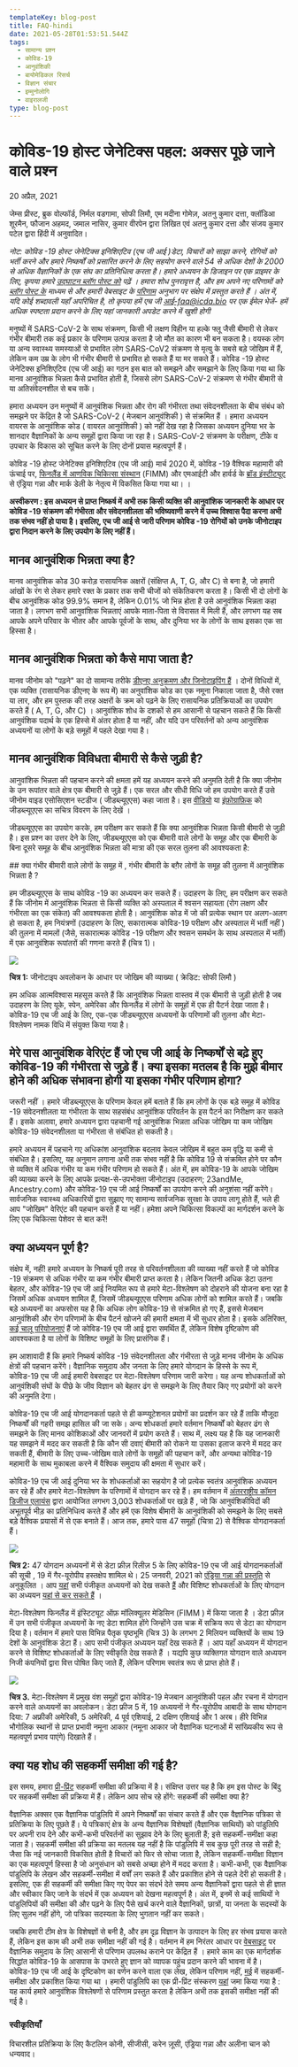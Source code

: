 ```yaml
---
templateKey: blog-post
title: FAQ-hindi
date: 2021-05-28T01:53:51.544Z
tags:
  - सामान्य प्रश्न
  - कोविड-19
  - आनुवंशिकी
  - बायोमेडिकल रिसर्च
  - विज्ञान संचार
  - इम्मुनोलोगि
  - वाइरालजी
type: blog-post
---
```

# कोविड-19 होस्ट जेनेटिक्स पहल: अक्सर पूछे जाने वाले प्रश्न

20 अप्रैल, 2021

जेम्स प्रीस्ट, ब्रुक वोल्फॉर्ड, निर्मल वडगामा, सोफी लिमौ, एम मदीना गोमेज़, अतनु कुमार दत्ता, क्लॉडिआ शूरमैन, फौजान अहमद, जमाल नासिर, कुमार वीरपेन द्वारा लिखित एवं अतनु कुमार दत्ता और संजय कुमार पटेल द्वारा हिंदी में अनुवादित।

*नोट: कोविड -19 होस्ट जेनेटिक्स इनिशिएटिव (एच जी आई )डेटा, विचारों को साझा करने, रोगियों को भर्ती करने और हमारे निष्कर्षों को प्रसारित करने के लिए सहयोग करने वाले 54 से अधिक देशों के 2000 से अधिक वैज्ञानिकों के एक संघ का प्रतिनिधित्व करता है। हमारे अध्ययन के डिजाइन पर एक प्राइमर के लिए, कृपया हमारे [उद्घाटन ब्लॉग पोस्ट को](https://translate.google.com/translate?hl=en&prev=_t&sl=en&tl=hi&u=https://www.covid19hg.org/blog/2020-09-24-freeze-3-results/) पढ़ें । हमारा शोध पुनरावृत्त है, और हम अपने नए परिणामों को [ब्लॉग पोस्ट के](https://translate.google.com/translate?hl=en&prev=_t&sl=en&tl=hi&u=https://www.covid19hg.org/blog/) माध्यम से और हमारी वेबसाइट के [परिणाम](https://translate.google.com/translate?hl=en&prev=_t&sl=en&tl=hi&u=https://www.covid19hg.org/results/r5/) अनुभाग पर संक्षेप में प्रस्तुत करते हैं । अंत में, यदि कोई शब्दावली यहाँ अपरिचित है, तो कृपया हमें एच जी आई-faq@icda.bio पर एक ईमेल भेजें- हमें अधिक स्पष्टता प्रदान करने के लिए यहां जानकारी अपडेट करने में खुशी होगी*

मनुष्यों में SARS-CoV-2 के साथ संक्रमण, किसी भी लक्षण विहीन या हल्के फ्लू जैसी बीमारी से लेकर गंभीर बीमारी तक कई प्रकार के परिणाम उत्पन्न करता है जो मौत का कारण भी बन सकता है। वयस्क लोग या अन्य स्वास्थ्य समस्याओं से प्रभावित लोग SARS-CoV2 संक्रमण से मृत्यु के सबसे बड़े जोखिम में हैं, लेकिन कम उम्र के लोग भी गंभीर बीमारी से प्रभावित हो सकते हैं या मर सकते हैं। कोविड -19 होस्ट जेनेटिक्स इनिशिएटिव (एच जी आई) का गठन इस बात को समझने और समझाने के लिए किया गया था कि मानव आनुवंशिक भिन्नता कैसे प्रभावित होती है, जिससे लोग SARS-CoV-2 संक्रमण से गंभीर बीमारी से या अतिसंवेदनशील से बच सकें।

हमारा अध्ययन उन मनुष्यों में आनुवंशिक भिन्नता और रोग की गंभीरता तथा संवेदनशीलता के बीच संबंध को समझने पर केंद्रित है जो SARS-CoV-2 ( मेजबान आनुवंशिकी ) से संक्रमित हैं । हमारा अध्ययन वायरस के आनुवंशिक कोड ( वायरल आनुवंशिकी ) को नहीं देख रहा है जिसका अध्ययन दुनिया भर के शानदार वैज्ञानिकों के अन्य समूहों द्वारा किया जा रहा है। SARS-CoV-2 संक्रमण के परीक्षण, टीके व उपचार के विकास को सूचित करने के लिए दोनों प्रयास महत्वपूर्ण हैं।

कोविड -19 होस्ट जेनेटिक्स इनिशिएटिव (एच जी आई) मार्च 2020 में, कोविड -19 वैश्विक महामारी की ऊंचाई पर, [फिनलैंड में आणविक चिकित्सा संस्थान](https://translate.google.com/translate?hl=en&prev=_t&sl=en&tl=hi&u=https://www.fimm.fi/en/) (FIMM) और एमआईटी और हार्वर्ड के [ब्रॉड इंस्टीट्यूट](https://translate.google.com/translate?hl=en&prev=_t&sl=en&tl=hi&u=https://www.broadinstitute.org/) से एंड्रिया गन्ना और मार्क डेली के नेतृत्व में विकसित किया गया था। ।

**अस्वीकरण : इस अध्ययन से प्राप्त निष्कर्ष में अभी तक किसी व्यक्ति की आनुवांशिक जानकारी के आधार पर कोविड -19 संक्रमण की गंभीरता और संवेदनशीलता की भविष्यवाणी करने में उच्च विश्वास पैदा करना अभी तक संभव नहीं हो पाया है। इसलिए, एच जी आई से जारी परिणाम कोविड -19 रोगियों को उनके जीनोटाइप द्वारा निदान करने के लिए उपयोग के लिए नहीं हैं।**

## मानव आनुवंशिक भिन्नता क्या है?

मानव आनुवंशिक कोड 30 करोड़ रासायनिक अक्षरों (संक्षिप्त A, T, G, और C) से बना है, जो हमारी आंखों के रंग से लेकर हमारे रक्त के प्रकार तक सभी चीजों को संकेतिकरण करता है। किसी भी दो लोगों के बीच आनुवंशिक कोड 99.9% समान है, लेकिन 0.01% जो भिन्न होता है उसे आनुवंशिक भिन्नता कहा जाता है। लगभग सभी आनुवांशिक भिन्नताएं आपके माता-पिता से विरासत में मिली हैं, और लगभग यह सब आपके अपने परिवार के भीतर और आपके पूर्वजों के साथ, और दुनिया भर के लोगों के साथ इसका एक सा हिस्सा है।

## मानव आनुवंशिक भिन्नता को कैसे मापा जाता है?

मानव जीनोम को "पढ़ने" का दो सामान्य तरीके [डीएनए अनुक्रमण और जिनोटाइपिंग हैं](https://translate.google.com/translate?hl=en&prev=_t&sl=en&tl=hi&u=https://www.youtube.com/watch%3Fv%3Dmhjg_HblhDU) । दोनों विधियों में, एक व्यक्ति (रासायनिक डीएनए के रूप में) का अनुवांशिक कोड का एक नमूना निकाला जाता है, जैसे रक्त या लार, और हम पुस्तक की तरह अक्षरों के क्रम को पढ़ने के लिए रासायनिक प्रतिक्रियाओं का उपयोग करते हैं ( A, T, G, और C) । आनुवंशिक शोध के दशकों से हम आसानी से पहचान सकते हैं कि किसी आनुवंशिक पदार्थ के एक हिस्से में अंतर होता है या नहीं, और यदि उन परिवर्तनों को अन्य आनुवंशिक अध्ययनों या लोगों के बड़े समूहों में पहले देखा गया है।

## मानव आनुवंशिक विविधता बीमारी से कैसे जुड़ी है?

आनुवांशिक भिन्नता की पहचान करने की क्षमता हमें यह अध्ययन करने की अनुमति देती है कि क्या जीनोम के उन रूपांतर वाले क्षेत्र एक बीमारी से जुड़े हैं। एक सरल और सीधी विधि जो हम उपयोग करते हैं उसे जीनोम वाइड एसोसिएशन स्टडीज ( जीडब्ल्यूएएस) कहा जाता है। इस [वीडियो](https://translate.google.com/translate?hl=en&prev=_t&sl=en&tl=hi&u=https://www.youtube.com/watch%3Fv%3Dcgyc55JhdcM) या [इंफ़ोग्राफ़िक](https://translate.google.com/translate?hl=en&prev=_t&sl=en&tl=hi&u=https://www.broadinstitute.org/visuals/explainer-genome-wide-association-studies) को जीडब्ल्यूएएस का सचित्र विवरण के लिए देखें ।

जीडब्ल्यूएएस का उपयोग करके, हम परीक्षण कर सकते हैं कि क्या आनुवंशिक भिन्नता किसी बीमारी से जुड़ी है। इस प्रश्न का उत्तर देने के लिए, जीडब्ल्यूएएस को एक बीमारी वाले लोगों के समूह और एक बीमारी के बिना दूसरे समूह के बीच आनुवंशिक भिन्नता की मात्रा की एक सरल तुलना की आवश्यकता है:

\## क्या गंभीर बीमारी वाले लोगों के समूह में , गंभीर बीमारी के बग़ैर लोगों के समूह की तुलना में आनुवंशिक भिन्नता है ?

हम जीडब्ल्यूएएस के साथ कोविड -19 का अध्ययन कर सकते हैं। उदाहरण के लिए, हम परीक्षण कर सकते हैं कि जीनोम में आनुवंशिक भिन्नता से किसी व्यक्ति को अस्पताल में श्वसन सहायता (रोग लक्षण और गंभीरता का एक संकेत) की आवश्यकता होती है। आनुवंशिक कोड में जो की प्रत्येक स्थान पर अलग-अलग हो सकता है, हम नियंत्रणों (उदाहरण के लिए, सकारात्मक कोविड-19 परीक्षण और अस्पताल में भर्ती नहीं ) की तुलना में मामलों (जैसे, सकारात्मक कोविड -19 परीक्षण और श्वसन समर्थन के साथ अस्पताल में भर्ती) में एक आनुवंशिक रूपांतरों की गणना करते हैं (चित्र 1)।

![](https://lh5.googleusercontent.com/ygiTHCHnHB-6WhyH8YfB_OlwDvkvZPmBwl7dEek_8hsdrGVOX43wfH_1GzdrcwBzEXHZkUyJJArNJI2c6bhV2VUZ7mBYl-vuvLfqV8VEj51NJ8DvnPnAmBnZtHvQGrUq3PPg7vID)

**चित्र 1:** जीनोटाइप अवलोकन के आधार पर जोखिम की व्याख्या ( क्रेडिट: सोफी लिमौ )

हम अधिक आत्मविश्वास महसूस करते हैं कि आनुवंशिक भिन्नता वास्तव में एक बीमारी से जुड़ी होती है जब उदाहरण के लिए यूके, स्पेन, अमेरिका और फिनलैंड में लोगों के समूहों में एक ही पैटर्न देखा जाता है। कोविड-19 एच जी आई के लिए, एक-एक जीडब्ल्यूएएस अध्ययनों के परिणामों की तुलना और मेटा-विश्लेषण नामक विधि में संयुक्त किया गया है।

## मेरे पास आनुवंशिक वेरिएंट हैं जो एच जी आई के निष्कर्षों से बढ़े हुए कोविड-19 की गंभीरता से जुड़े हैं। क्या इसका मतलब है कि मुझे बीमार होने की अधिक संभावना होगी या इसका गंभीर परिणाम होगा?

जरूरी नहीं । हमारे जीडब्ल्यूएएस के परिणाम केवल हमें बताते हैं कि हम लोगों के एक बड़े समूह में कोविड​​-19 संवेदनशीलता या गंभीरता के साथ सहसंबंध आनुवंशिक परिवर्तन के इस पैटर्न का निरीक्षण कर सकते हैं। इसके अलावा, हमारे अध्ययन द्वारा पहचानी गई आनुवंशिक भिन्नता अधिक जोखिम या कम जोखिम कोविड-19 संवेदनशीलता या गंभीरता से संबंधित हो सकती है।

हमारे अध्ययन में पहचाने गए अधिकांश आनुवांशिक बदलाव केवल जोखिम में बहुत कम वृद्धि या कमी से संबंधित है। इसलिए, यह अनुमान लगाना अभी तक संभव नहीं है कि कोविड 19 से संक्रमित होने पर कौन से व्यक्ति में अधिक गंभीर या कम गंभीर परिणाम हो सकते हैं। अंत में, हम कोविड-19 के आपके जोखिम की व्याख्या करने के लिए आपके प्रत्यक्ष-से-उपभोक्ता जीनोटाइप (उदाहरण; 23andMe, Ancestry.com) और कोविड-19 एच जी आई निष्कर्षों का उपयोग करने की अनुशंसा नहीं करेंगे। सार्वजनिक स्वास्थ्य अधिकारियों द्वारा सुझाए गए सामान्य सार्वजनिक सुरक्षा के उपाय लागू होते हैं, भले ही आप "जोखिम" वेरिएंट की पहचान करते हैं या नहीं। हमेशा अपने चिकित्सा विकल्पों का मार्गदर्शन करने के लिए एक चिकित्सा पेशेवर से बात करें!

## क्या अध्ययन पूर्ण है?

संक्षेप में, नहीं! हमारे अध्ययन के निष्कर्ष पूरी तरह से परिवर्तनशीलता की व्याख्या नहीं करते हैं जो कोविड ​​-19 संक्रमण से अधिक गंभीर या कम गंभीर बीमारी प्राप्त करता है। लेकिन जितनी अधिक डेटा उतना बेहतर, और कोविड-19 एच जी आई नियमित रूप से हमारे मेटा-विश्लेषण को दोहराने की योजना बना रहा है जिसमें अधिक अध्ययन शामिल हैं, जिसमें जीडब्ल्यूएएस परिणाम अधिक लोगों को शामिल करते हैं। जबकि बड़े अध्ययनों का अफसोस यह है कि अधिक लोग कोविड-19 से संक्रमित हो गए हैं, इससे मेजबान आनुवंशिकी और रोग परिणामों के बीच पैटर्न खोजने की हमारी क्षमता में भी सुधार होता है। इसके अतिरिक्त, [कई चालू परियोजनाएं](https://translate.google.com/translate?hl=en&prev=_t&sl=en&tl=hi&u=https://www.covid19hg.org/projects/) हैं जो कोविड-19 एच जी आई द्वारा समर्थित हैं, लेकिन विशेष दृष्टिकोण की आवश्यकता है या लोगों के विशिष्ट समूहों के लिए प्रासंगिक हैं।

हम आशावादी हैं कि हमारे निष्कर्ष कोविड ​​-19 संवेदनशीलता और गंभीरता से जुड़े मानव जीनोम के अधिक क्षेत्रों की पहचान करेंगे। वैज्ञानिक समुदाय और जनता के लिए हमारे योगदान के हिस्से के रूप में, कोविड-19 एच जी आई हमारी वेबसाइट पर मेटा-विश्लेषण परिणाम जारी करेगा। यह अन्य शोधकर्ताओं को आनुवंशिकी संघों के पीछे के जीव विज्ञान को बेहतर ढंग से समझने के लिए तैयार किए गए प्रयोगों को करने की अनुमति देगा।

कोविड-19 एच जी आई योगदानकर्ता पहले से ही कम्प्यूटेशनल प्रयोगों का प्रदर्शन कर रहे हैं ताकि मौजूदा निष्कर्षों की गहरी समझ हासिल की जा सके। अन्य शोधकर्ता हमारे वर्तमान निष्कर्षों को बेहतर ढंग से समझने के लिए मानव कोशिकाओं और जानवरों में प्रयोग करते हैं। साथ में, लक्ष्य यह है कि यह जानकारी यह समझने में मदद कर सकती है कि कौन सी दवाएं बीमारी को रोकने या उसका इलाज करने में मदद कर सकती हैं, बीमारी के लिए उच्च-जोखिम वाले लोगों के समूहों की पहचान करें, और अन्यथा कोविड-19 महामारी के साथ मुकाबला करने में वैश्विक समुदाय की क्षमता में सुधार करें।

कोविड-19 एच जी आई दुनिया भर के शोधकर्ताओं का सहयोग है जो प्रत्येक स्वतंत्र आनुवंशिक अध्ययन कर रहे हैं और हमारे मेटा-विश्लेषण के परिणामों में योगदान कर रहे हैं। हम वर्तमान में [अंतरराष्ट्रीय कॉमन डिजीज एलायंस](https://translate.google.com/translate?hl=en&prev=_t&sl=en&tl=hi&u=http://www.icda.bio/) द्वारा आयोजित लगभग 3,003 शोधकर्ताओं पर खड़े हैं , जो कि आनुवंशिकीविदों की अभूतपूर्व भीड़ का प्रतिनिधित्व करते हैं और हमें एक विशेष बीमारी के आनुवंशिकी को समझने के लिए सबसे बड़े वैश्विक प्रयासों में से एक बनाते हैं। आज तक, हमारे पास 47 समूहों (चित्रा 2) से वैश्विक योगदानकर्ता हैं।

![](https://lh4.googleusercontent.com/80G3huJDxDFMn5n_Z9qq-htWjFbp6U--ansGCpmPQxi3Vq4I-aD-x-SREhS07RUMWeCW9nB49ozEEKhQjC2czD5x9GIMoBsMHAlyCSlKX88PgH64r2H6t_Wq5YygfqDEu6RenQb0)

**चित्र 2:** 47 योगदान अध्ययनों में से डेटा फ्रीज़ रिलीज़ 5 के लिए कोविड-19 एच जी आई योगदानकर्ताओं की सूची , 19 में गैर-यूरोपीय हस्तक्षेप शामिल थे। 25 जनवरी, 2021 को [एंड्रिया गन्ना की प्रस्तुति](https://translate.google.com/translate?hl=en&prev=_t&sl=en&tl=hi&u=https://www.covid19hg.org/blog/2021-01-29-january-25-2021-meeting/) से अनुकूलित । आप [यहां](https://translate.google.com/translate?hl=en&prev=_t&sl=en&tl=hi&u=https://www.covid19hg.org/partners/) सभी पंजीकृत अध्ययनों को देख सकते [हैं](https://translate.google.com/translate?hl=en&prev=_t&sl=en&tl=hi&u=https://www.covid19hg.org/partners/) और विशिष्ट शोधकर्ताओं के लिए योगदान का अध्ययन [यहां से कर सकते हैं](https://translate.google.com/translate?hl=en&prev=_t&sl=en&tl=hi&u=https://www.covid19hg.org/acknowledgements/) ।

मेटा-विश्लेषण फिनलैंड में इंस्टिट्यूट ऑफ़ मॉलिक्यूलर मेडिसिन (FIMM ) में किया जाता है । डेटा फ्रीज़ में उन सभी पंजीकृत अध्ययनों के नए डेटा शामिल होंगे जिन्होंने उस चक्र में सक्रिय रूप से डेटा का योगदान दिया है। वर्तमान में हमारे पास विभिन्न पैतृक पृष्ठभूमि (चित्र 3) के लगभग 2 मिलियन व्यक्तियों के साथ 19 देशों के आनुवंशिक डेटा हैं। आप सभी पंजीकृत अध्ययन यहाँ देख सकते हैं । आप यहाँ अध्ययन में योगदान करने से विशिष्ट शोधकर्ताओं के लिए स्वीकृति देख सकते हैं । यद्यपि कुछ व्यक्तिगत योगदान वाले अध्ययन निजी कंपनियों द्वारा वित्त पोषित किए जाते हैं, लेकिन परिणाम स्वतंत्र रूप से प्राप्त होते हैं।

![](https://lh4.googleusercontent.com/kQqItAV8A80SjXpfPtOsetOca6Pn7ByAoV1f1IaBlkFxX-GC1sw_CgGl9vPQgM2PJj7Uflstl2kx1J70yRYblkRCKGxBIsPO6SoRc9BrGP-9uSHHO6HXSjvRkNtSpQyLpRoTBDgy)

**चित्र 3.** मेटा-विश्लेषण में प्रमुख वंश समूहों द्वारा कोविड-19 मेजबान आनुवंशिकी पहल और रचना में योगदान करने वाले अध्ययनों का अवलोकन। डेटा फ्रीज 5 में, 19 अध्ययनों ने गैर-यूरोपीय आबादी के साथ योगदान दिया: 7 अफ्रीकी अमेरिकी, 5 अमेरिकी, 4 पूर्व एशियाई, 2 दक्षिण एशियाई और 1 अरब। हीरे विभिन्न भौगोलिक स्थानों से प्राप्त प्रभावी नमूना आकार (नमूना आकार जो वैज्ञानिक घटनाओं में सांख्यिकीय रूप से महत्वपूर्ण प्रभाव पाएंगे) दिखाते हैं।

## क्या यह शोध की सहकर्मी समीक्षा की गई है?

इस समय, हमारा [प्री-प्रिंट](https://www.medrxiv.org/content/10.1101/2021.03.10.21252820v1https:/www.medrxiv.org/content/10.1101/2021.03.10.21252820v1) सहकर्मी समीक्षा की प्रक्रिया में है। संक्षिप्त उत्तर यह है कि हम इस पोस्ट के बिंदु पर सहकर्मी समीक्षा की प्रक्रिया में हैं। लेकिन आप सोच रहे होंगे: सहकर्मी की समीक्षा क्या है?

वैज्ञानिक अक्सर एक वैज्ञानिक पांडुलिपि में अपने निष्कर्षों का संचार करते हैं और एक वैज्ञानिक पत्रिका से प्रतिक्रिया के लिए पूछते हैं। ये पत्रिकाएं क्षेत्र के अन्य वैज्ञानिक विशेषज्ञों (वैज्ञानिक साथियों) को पांडुलिपि पर अपनी राय देने और कभी-कभी परिवर्तनों का सुझाव देने के लिए बुलाती हैं; इसे सहकर्मी-समीक्षा कहा जाता है। सहकर्मी समीक्षा की प्रक्रिया का मतलब यह नहीं है कि पांडुलिपि में सब कुछ पूरी तरह से सही है; जैसा कि नई जानकारी विकसित होती है विचारों को फिर से सोचा जाता है, लेकिन सहकर्मी-समीक्षा विज्ञान का एक महत्वपूर्ण हिस्सा है जो अनुसंधान को सबसे अच्छा होने में मदद करता है। कभी-कभी, एक वैज्ञानिक पांडुलिपि के लेखन और सहकर्मी-समीक्षा में वर्षों लग सकते हैं और प्रकाशित होने से पहले देरी हो सकती है। इसलिए, एक ही सहकर्मी की समीक्षा किए गए पेपर का संदर्भ देते समय अन्य वैज्ञानिकों द्वारा पहले से ही ज्ञात और स्वीकार किए जाने के संदर्भ में एक अध्ययन को देखना महत्वपूर्ण है। अंत में, इनमें से कई साथियों ने पांडुलिपियों की समीक्षा की और पढ़ने के लिए पैसे खर्च करने वाले वैज्ञानिकों, छात्रों, या जनता के सदस्यों के लिए सुलभ नहीं होंगे, जो पत्रिका सदस्यता के लिए भुगतान नहीं कर सकते।

जबकि हमारी टीम क्षेत्र के विशेषज्ञों से बनी है, और हम दृढ़ विज्ञान के उत्पादन के लिए हर संभव प्रयास करते हैं, लेकिन इस काम की अभी तक समीक्षा नहीं की गई है। वर्तमान में हम निरंतर आधार पर [वेबसाइट](https://www.covid19hg.org/results/) पर वैज्ञानिक समुदाय के लिए आसानी से परिणाम उपलब्ध कराने पर केंद्रित हैं । हमारे काम का एक मार्गदर्शक सिद्धांत कोविड-19 के आसपास के उभरते हुए ज्ञान को व्यापक पहुंच प्रदान करने की भावना में है। कोविड-19 एच जी आई के दृष्टिकोण का वर्णन करने वाला एक लेख, लेकिन परिणाम नहीं, [मई](https://doi.org/10.1038/s41431-020-0636-6) में सहकर्मी-समीक्षा और प्रकाशित किया गया था । हमारी पांडुलिपि का एक प्री-प्रिंट संस्करण [यहां](https://www.medrxiv.org/content/10.1101/2021.03.10.21252820v1) जमा किया गया है : यह कार्य हमारे आनुवंशिक विश्लेषणों से परिणाम प्रस्तुत करता है लेकिन अभी तक इसकी समीक्षा नहीं की गई है।

### स्वीकृतियाँ

विचारशील प्रतिक्रिया के लिए कैटलिन कोनी, सीजीसी, करेन ज़ूसी, एंड्रिया गन्ना और अलीना चान को धन्यवाद।